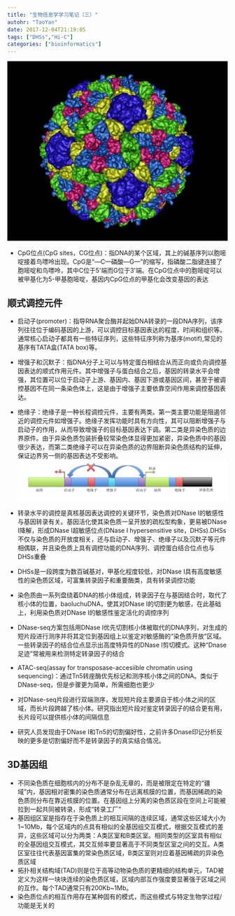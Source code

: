 ```yaml
---
title: "生物信息学学习笔记（三）"
autohr: "TaoYan"
date: 2017-12-04T21:19:05
tags: ["DHSs","Hi-C"]
categories: ["bioinformatics"]
---
```

![mark](https://github.com/YTLogos/Pic_blog/blob/master/eeCi4f49Ag.png?raw=true)

* CpG位点(CpG sites，CG位点)：指DNA的某个区域，其上的碱基序列以胞嘧啶接着鸟嘌呤出现。CpG是“—C—磷酸—G—”的缩写，指磷酸二脂键连接了胞嘧啶和鸟嘌呤，其中C位于5'端而G位于3'端。在CpG位点中的胞嘧啶可以被甲基化为5-甲基胞嘧啶，基因内CpG位点的甲基化会改变基因的表达
<!--more-->

## 顺式调控元件

* 启动子(promoter)：指导RNA聚合酶并起始DNA转录的一段DNA序列，该序列往往位于编码基因的上游，可以调控目标基因表达的程度、时间和组织等。通常核心启动子都具有一些特征序列，这些特征序列称为基序(motif),常见的基序有TATA盒(TATA box)等。
* 增强子和沉默子：指DNA分子上可以与特定蛋白相结合从而正向或负向调控基因表达的顺式作用元件。其中增强子与蛋白结合之后，基因的转录水平会增强，其位置可以位于启动子上游、基因内、基因下游或基因区间，甚至于被调控基因不在同一条染色体上，这是由于增强子主要依靠空间作用来调控基因表达。
* 绝缘子：绝缘子是一种长程调控元件，主要有两类。第一类主要功能是阻遏邻近的调控元件如增强子。绝缘子发挥功能时具有方向性，其可以阻断增强子与启动子的作用，从而导致增强子的目标基因表达下调。第二类是异染色质的边界原件。由于异染色质包装折叠较常染色体显得更加紧密，异染色质中的基因很少表达，而第二类绝缘子可以在异染色质的边界阻断异染色质结构的延伸，保证边界另一侧的基因表达不受影响。
![顺式作用元件](https://github.com/YTLogos/Pic_blog/blob/master/j7HbHF03CH.png?raw=true)

* 转录水平的调控是真核基因表达调控的关键环节，染色质对DNase Ⅰ的敏感性与基因转录有关。基因活化使其染色质一呈开放的疏松型构象，更易被DNase Ⅰ降解，形成DNase Ⅰ超敏感位点(DNase Ⅰ hypersensitive site，DHSs).DHSs不仅与染色质的开放度相关，还与启动子、增强子、绝缘子以及沉默子等元件相偶联，并且染色质上具有调控功能的DNA序列、调控蛋白结合位点也与DHSs重叠
* DHSs是一段跨度为数百碱基对，甲基化程度较低，对DNase Ⅰ具有高度敏感性的染色质区域，可富集转录因子和重要酶类，具有转录调控功能
* 染色质由一系列盘绕着DNA的核小体组成，转录因子在与基因结合时，取代了核小体的位置，baoluchuDNA，使其对DNase Ⅰ的切割更为敏感，在此基础上，利用染色质对DNase Ⅰ的敏感性鉴定活化的调控序列
* DNase-seq方案包括用DNase Ⅰ优先切割核小体被取代的DNA序列，对生成的短片段进行测序并将其定位到基因组上以鉴定对敏感酶的“染色质开放”区域。一些转录因子的结合位点显示出高度特异性的DNase Ⅰ剪切模式。这种“Dnase 足迹”常被用来检测特定转录因子的结合
* ATAC-seq(assay for transposase-accesiible chromatin using sequencing)：通过Tn5转座酶优先标记和测序核小体之间的DNA。类似于DNase-seq，但是步骤更为简单，所需细胞也更少
* 对DNase-seq片段进行双端测序，发现短片段主要源自于核小体之间的区域，而长片段跨越了核小体。研究指出短片段对鉴定转录因子的结合更有用，长片段可以提供核小体的间隔信息
* 研究人员发现由于DNase Ⅰ和Tn5的切割偏好性，之前许多Dnase印记分析反映的更多是切割偏好而不是转录因子的真实结合情况。

## 3D基因组
* 不同染色质在细胞核内的分布不是杂乱无章的，而是被限定在特定的“疆域”内，基因相对密集的染色质通常分布在远离核膜的位置，而基因稀疏的染色质则分布在靠近核膜的位置。在基因组上分离的染色质区段在空间上可能被拉到一起共同被转录，形成“转录工厂”
* 基因组区室是指存在于染色质上的相互间隔的连续区域，通常这些区域大小为1~10Mb，每个区域内的点具有相似的全基因组交互模式，根据交互模式的差异，这些区域可以分为两类：A类区室和B类区室。相同类型的区室具有相似的全基因组交互模式，其交互频率要显著高于不同类型区室之间的交互。A类区室往往代表基因富集的常染色质区域，B类区室则对应着基因稀疏的异染色质区域
* 拓扑相关结构域(TAD)则是位于高等动物染色质的更精细的结构单元，TAD被定义为这样一块块连续的染色质区域，区域内部互作强度要显著强于区域之间的互作。每个TAD通常只有200Kb~1Mb。
* 染色质位点的相互作用存在某种固有的模式，而这些模式与特定生物学过程/功能是无关的

